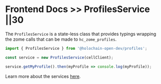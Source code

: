 # Frontend Docs >> ProfilesService ||30

The `ProfilesService` is a state-less class that provides typings wrapping the zome calls that can be made to `hc_zome_profiles`.

```js
import { ProfilesService } from '@holochain-open-dev/profiles';

const service = new ProfilesService(cellClient);

service.getMyProfile().then(myProfile => console.log(myProfile));
```

Learn more about the services [here](https://holochain-open-dev.github.io/reusable-modules/frontend/using/#services). 
